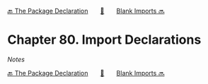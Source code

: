 [🔙 The Package Declaration][previous-chapter]&nbsp;&nbsp;&nbsp;&nbsp;&nbsp;&nbsp;&nbsp;[🏡][readme]&nbsp;&nbsp;&nbsp;&nbsp;&nbsp;&nbsp;&nbsp;[Blank Imports 🔜][upcoming-chapter]

# Chapter 80. Import Declarations

_Notes_

[🔙 The Package Declaration][previous-chapter]&nbsp;&nbsp;&nbsp;&nbsp;&nbsp;&nbsp;&nbsp;[🏡][readme]&nbsp;&nbsp;&nbsp;&nbsp;&nbsp;&nbsp;&nbsp;[Blank Imports 🔜][upcoming-chapter]

[readme]: README.md
[previous-chapter]: ch079-the-package-declaration.md
[upcoming-chapter]: ch081-blank-imports.md